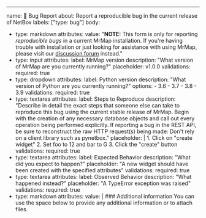 ---
name: 🐛 Bug Report
about: Report a reproducible bug in the current release of NetBox
labels: ["type: bug"]
body:
  - type: markdown
    attributes:
      value: "**NOTE:** This form is only for reporting _reproducible bugs_ in a
      current MrMap installation. If you're having trouble with installation or just
      looking for assistance with using MrMap, please visit our
      [discussion forum](https://github.com/mrmap-community/mrmap/discussions) instead."
  - type: input
    attributes:
      label: MrMap version
      description: "What version of MrMap are you currently running?"
      placeholder: v1.0.0
    validations:
      required: true
  - type: dropdown
    attributes:
      label: Python version
      description: "What version of Python are you currently running?"
      options:
        - 3.6
        - 3.7
        - 3.8
        - 3.9
    validations:
      required: true
  - type: textarea
    attributes:
      label: Steps to Reproduce
      description: "Describe in detail the exact steps that someone else can take to
      reproduce this bug using the current stable release of MrMap. Begin with the
      creation of any necessary database objects and call out every operation being
      performed explicitly. If reporting a bug in the REST API, be sure to reconstruct
      the raw HTTP request(s) being made: Don't rely on a client  library such as
      pynetbox."
      placeholder: |
        1. Click on "create widget"
        2. Set foo to 12 and bar to G
        3. Click the "create" button
    validations:
      required: true
  - type: textarea
    attributes:
      label: Expected Behavior
      description: "What did you expect to happen?"
      placeholder: "A new widget should have been created with the specified attributes"
    validations:
      required: true
  - type: textarea
    attributes:
      label: Observed Behavior
      description: "What happened instead?"
      placeholder: "A TypeError exception was raised"
    validations:
      required: true
  - type: markdown
    attributes:
      value: |
        ### Additional information
        You can use the space below to provide any additional information or to attach files.
